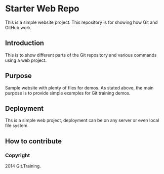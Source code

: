 # Starter Web Repo

This is a simple website project.
This repository is for showing how Git and GitHub work

## Introduction

This is to show different parts of the Git repository and various commands using a web project.

## Purpose

Sample website with plenty of files for demos.
As stated above, the main purpose is to provide simple examples for Git training demos.

## Deployment
Ths is a simple web project, deployment can be on any server or even local file system.

## How to contribute


### Copyright

2014 Git.Training.